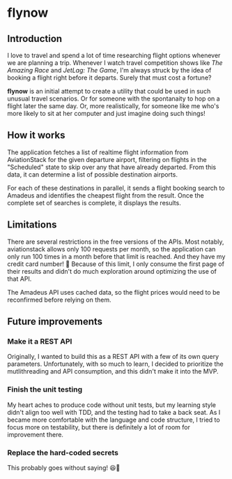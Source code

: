 # flynow

## Introduction
I love to travel and spend a lot of time researching flight options whenever we are planning a trip. Whenever I watch travel competition shows like _The Amazing Race_ and _JetLag: The Game_, I'm always struck by the idea of booking a flight right before it departs. Surely that must cost a fortune?

**flynow** is an initial attempt to create a utility that could be used in such unusual travel scenarios. Or for someone with the spontanaity to hop on a flight later the same day. Or, more realistically, for someone like me who's more likely to sit at her computer and just imagine doing such things!

## How it works
The application fetches a list of realtime flight information from AviationStack for the given departure airport, filtering on flights in the "Scheduled" state to skip over any that have already departed. From this data, it can determine a list of possible destination airports.

For each of these destinations in parallel, it sends a flight booking search to Amadeus and identifies the cheapest flight from the result. Once the complete set of searches is complete, it displays the results.

## Limitations
There are several restrictions in the free versions of the APIs. Most notably, aviationstack allows only 100 requests per month, so the application can only run 100 times in a month before that limit is reached. And they have my credit card number! 🙈 Because of this limit, I only consume the first page of their results and didn't do much exploration around optimizing the use of that API.

The Amadeus API uses cached data, so the flight prices would need to be reconfirmed before relying on them.

## Future improvements
### Make it a REST API
Originally, I wanted to build this as a REST API with a few of its own query parameters. Unfortunately, with so much to learn, I decided to prioritize the mutlithreading and API consumption, and this didn't make it into the MVP.

### Finish the unit testing
My heart aches to produce code without unit tests, but my learning style didn't align too well with TDD, and the testing had to take a back seat. As I became more comfortable with the language and code structure, I tried to focus more on testability, but there is definitely a lot of room for improvement there.

### Replace the hard-coded secrets
This probably goes without saying! 😆🔐
